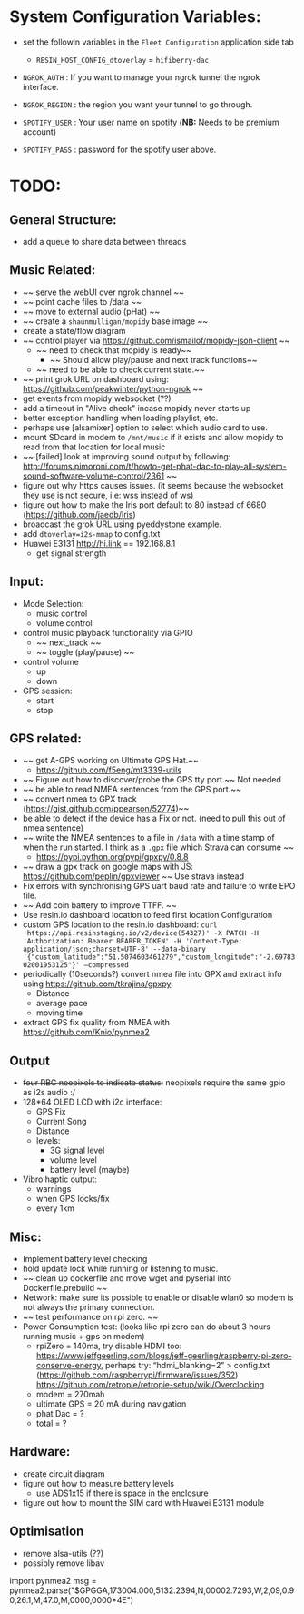 # System Configuration Variables:

* set the followin variables in the `Fleet Configuration` application side tab
  - `RESIN_HOST_CONFIG_dtoverlay` = `hifiberry-dac`


* `NGROK_AUTH` : If you want to manage your ngrok tunnel the ngrok interface.
* `NGROK_REGION` : the region you want your tunnel to go through.
* `SPOTIFY_USER` : Your user name on spotify (**NB:** Needs to be premium account)
* `SPOTIFY_PASS` : password for the spotify user above.

# TODO:

## General Structure:
* add a queue to share data between threads

## Music Related:
* ~~ serve the webUI over ngrok channel ~~
* ~~ point cache files to /data ~~
* ~~ move to external audio (pHat) ~~
* ~~ create a `shaunmulligan/mopidy` base image ~~
* create a state/flow diagram
* ~~ control player via https://github.com/ismailof/mopidy-json-client ~~
  * ~~ need to check that mopidy is ready~~
	* ~~ Should allow play/pause and next track functions~~
  * ~~ need to be able to check current state.~~
* ~~ print grok URL on dashboard using: https://github.com/peakwinter/python-ngrok ~~
* get events from mopidy websocket (??)
* add a timeout in "Alive check" incase mopidy never starts up
* better exception handling when loading playlist, etc.
* perhaps use [alsamixer] option to select which audio card to use.
* mount SDcard in modem to `/mnt/music` if it exists and allow mopidy to read from that location for local music
* ~~ [failed] look at improving sound output by following: http://forums.pimoroni.com/t/howto-get-phat-dac-to-play-all-system-sound-software-volume-control/2361 ~~
* figure out why https causes issues. (it seems because the websocket they use is not secure, i.e: wss instead of ws)
* figure out how to make the Iris port default to 80 instead of 6680 (https://github.com/jaedb/Iris)
* broadcast the grok URL using pyeddystone example.
* add `dtoverlay=i2s-mmap` to config.txt
* Huawei E3131 http://hi.link == 192.168.8.1
  * get signal strength

## Input:
* Mode Selection:
  * music control
  * volume control
* control music playback functionality via GPIO
  * ~~ next_track ~~
  * ~~ toggle (play/pause) ~~
* control volume
  * up
  * down
* GPS session:
  * start
  * stop

## GPS related:
* ~~ get A-GPS working on Ultimate GPS Hat.~~
  * https://github.com/f5eng/mt3339-utils
* ~~ Figure out how to discover/probe the GPS tty port.~~ Not needed
* ~~ be able to read NMEA sentences from the GPS port.~~
* ~~ convert nmea to GPX track (https://gist.github.com/ppearson/52774)~~
* be able to detect if the device has a Fix or not. (need to pull this out of nmea sentence)
* ~~ write the NMEA sentences to a file in `/data` with a time stamp of when the run started. I think as a `.gpx` file which Strava can consume ~~
  * https://pypi.python.org/pypi/gpxpy/0.8.8
* ~~ draw a gpx track on google maps with JS: https://github.com/peplin/gpxviewer ~~ Use strava instead
* Fix errors with synchronising GPS uart baud rate and failure to write EPO file.
* ~~ Add coin battery to improve TTFF. ~~
* Use resin.io dashboard location to feed first location Configuration
* custom GPS location to the resin.io dashboard:
  `curl 'https://api.resinstaging.io/v2/device(54327)' -X PATCH -H 'Authorization: Bearer BEARER_TOKEN' -H 'Content-Type: application/json;charset=UTF-8' --data-binary '{"custom_latitude":"51.5074603461279","custom_longitude":"-2.6978302001953125"}' —compressed`
* periodically (10seconds?) convert nmea file into GPX and extract info using https://github.com/tkrajina/gpxpy:
  * Distance
  * average pace
  * moving time
* extract GPS fix quality from NMEA with https://github.com/Knio/pynmea2

## Output
* ~~four RBG neopixels to indicate status:~~ neopixels require the same gpio as i2s audio :/
* 128*64 OLED LCD with i2c interface:
  * GPS Fix
  * Current Song
  * Distance
  * levels:
    * 3G signal level
    * volume level
    * battery level (maybe)
* Vibro haptic output:
  * warnings
  * when GPS locks/fix
  * every 1km

## Misc:
* Implement battery level checking
* hold update lock while running or listening to music.
* ~~ clean up dockerfile and move wget and pyserial into Dockerfile.prebuild ~~
* Network: make sure its possible to enable or disable wlan0 so modem is not always the primary connection.
* ~~ test performance on rpi zero. ~~
* Power Consumption test: (looks like rpi zero can do about 3 hours running music + gps on modem)
  * rpiZero = 140ma, try disable HDMI too: https://www.jeffgeerling.com/blogs/jeff-geerling/raspberry-pi-zero-conserve-energy, perhaps try: “hdmi_blanking=2” > config.txt (https://github.com/raspberrypi/firmware/issues/352) https://github.com/retropie/retropie-setup/wiki/Overclocking
  * modem = 270mah
  * ultimate GPS =  20 mA during navigation
  * phat Dac = ?
  * total = ?

## Hardware:
* create circuit diagram
* figure out how to measure battery levels
  * use ADS1x15 if there is space in the enclosure
* figure out how to mount the SIM card with Huawei E3131 module

## Optimisation
* remove alsa-utils (??)
* possibly remove libav

import pynmea2
msg = pynmea2.parse("$GPGGA,173004.000,5132.2394,N,00002.7293,W,2,09,0.90,26.1,M,47.0,M,0000,0000*4E")
